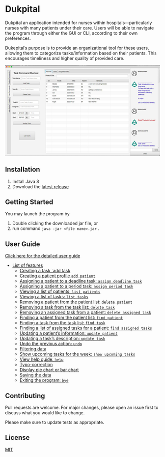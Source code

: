 # Dukpital

Dukpital an application intended for nurses within hospitals—particularly nurses with many patients under their care. Users will be able to navigate the program through either the GUI or CLI, according to their own preferences.

Dukepital’s purpose is to provide an organizational tool for these users, allowing them to categorize tasks/information based on their patients. This encourages timeliness and higher quality of provided care.

![gui_1](images/Ui.png)

## Installation

1. Install Java 8
2. Download the [latest release](https://github.com/HUANGXUANKUN/dukpital/releases/download/v1.4/CS2113-T13-2.Dukepital.-v1.4.jar) 

## Getting Started

You may launch the program by

1. Double clicking the downloaded jar file, or 
2. run command `java -jar <file name>.jar` .

## User Guide

[Click here for the detailed user guide](userguide.md)

* [List of features](userguide.md#2-features)
  + [Creating a task `add task](userguide.md#creating-a-task--add-task-)
  + [Creating a patient profile `add patient`](userguide.md#creating-a-patient-profile--add-patient-)
  + [Assigning a patient to a deadline task: `assign deadline task`](userguide.md#assigning-a-patient-to-a-deadline-task---assign-deadline-task-)
  + [Assigning a patient to a period task: `assign period task`](userguide.md#assigning-a-patient-to-a-period-task---assign-period-task-)
  + [Viewing a list of patients: `list patients`](userguide.md#viewing-a-list-of-patients---list-patients-)
  + [Viewing a list of tasks: `list tasks`](userguide.md#viewing-a-list-of-tasks---list-tasks-)
  + [Removing a patient from the patient list: `delete patient`](userguide.md#removing-a-patient-from-the-patient-list---delete-patient-)
  + [Removing a task from the task list: `delete task`](userguide.md#removing-a-task-from-the-task-list---delete-task-)
  + [Removing an assigned task from a patient: `delete assigned task`](userguide.md#removing-an-assigned-task-from-a-patient---delete-assigned-task-)
  + [Finding a patient from the patient list: `find patient`](userguide.md#finding-a-patient-from-the-patient-list---find-patient-)
  + [Finding a task from the task list: `find task`](userguide.md#finding-a-task-from-the-task-list---find-task-)
  + [Finding a list of assigned tasks for a patient: `find assigned tasks`](userguide.md#finding-a-list-of-assigned-tasks-for-a-patient---find-assigned-tasks-)
  + [Updating a patient’s information: `update patient`](userguide.md#updating-a-patient-s-information---update-patient-)
  + [Updating a task’s description: `update task`](userguide.md#updating-a-task-s-description---update-task-)
  + [Undo the previous action: `undo`](userguide.md#undo-the-previous-action---undo-)
  + [Filtering data](userguide.md#filtering-data)
  + [Show upcoming tasks for the week: `show upcoming tasks`](userguide.md#show-upcoming-tasks-for-the-week---show-upcoming-tasks-)
  + [View help guide: `help`](userguide.md#view-help-guide---help-)
  + [Typo-correction](userguide.md#typo-correction)
  + [Display pie chart or bar chart](userguide.md#display-pie-chart-or-bar-chart)
  + [Saving the data](userguide.md#saving-the-data)
  + [Exiting the program: `bye`](userguide.md#exiting-the-program---bye-)


## Contributing

Pull requests are welcome. For major changes, please open an issue first to discuss what you would like to change.

Please make sure to update tests as appropriate.

## License
[MIT](https://choosealicense.com/licenses/mit/)
